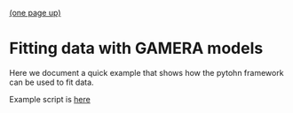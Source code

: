 [(one page up)](tutorials_main.md)

Fitting data with GAMERA models
===============================

Here we document a quick example that shows how the pytohn framework can be used to fit data.

Example script is [here](gappa_fitter_example.py)


